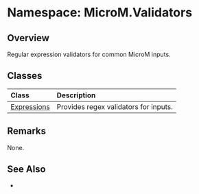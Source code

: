 # Namespace: MicroM.Validators
## Overview
Regular expression validators for common MicroM inputs.

## Classes
| Class | Description |
|:------------|:-------------|
| [Expressions](Expressions/index.md) | Provides regex validators for inputs. |

## Remarks
None.

## See Also
-
